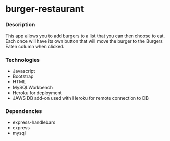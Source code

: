 # burger-restaurant

### Description
This app allows you to add burgers to a list that you can then choose to eat. Each once will have its own button that will move the burger to the Burgers Eaten column when clicked. 

### Technologies
* Javascript
* Bootstrap
* HTML
* MySQLWorkbench
* Heroku for deployment
* JAWS DB add-on used with Heroku for remote connection to DB


### Dependencies
* express-handlebars
* express
* mysql
